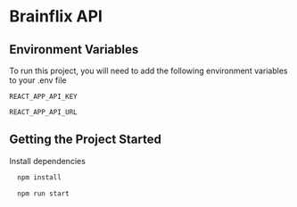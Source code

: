 # Brainflix API

## Environment Variables

To run this project, you will need to add the following environment variables to your .env file

`REACT_APP_API_KEY`

`REACT_APP_API_URL`

## Getting the Project Started

Install dependencies

```bash
  npm install
```

```bash
  npm run start
```
